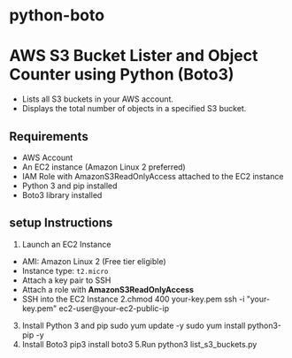 # python-boto
# AWS S3 Bucket Lister and Object Counter using Python (Boto3)
- Lists all S3 buckets in your AWS account.
- Displays the total number of objects in a specified S3 bucket.
##  Requirements

- AWS Account
- An EC2 instance (Amazon Linux 2 preferred)
- IAM Role with AmazonS3ReadOnlyAccess attached to the EC2 instance
- Python 3 and pip installed
- Boto3 library installed

## setup Instructions

1. Launch an EC2 Instance
- AMI: Amazon Linux 2 (Free tier eligible)
- Instance type: `t2.micro`
- Attach a key pair to SSH
- Attach a role with **AmazonS3ReadOnlyAccess**
-  SSH into the EC2 Instance
2.chmod 400 your-key.pem
ssh -i "your-key.pem" ec2-user@your-ec2-public-ip
3. Install Python 3 and pip
sudo yum update -y
sudo yum install python3-pip -y
4. Install Boto3
pip3 install boto3
5.Run
python3 list_s3_buckets.py
